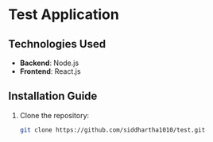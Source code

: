 # Test Application

## Technologies Used

- **Backend**: Node.js
- **Frontend**: React.js

## Installation Guide 

1. Clone the repository:

   ```bash
   git clone https://github.com/siddhartha1010/test.git

